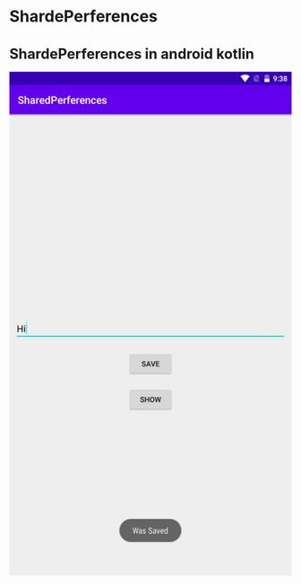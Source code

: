 # ShardePerferences
<h1 style="font-size:25px">ShardePerferences in android kotlin</h1>
<img src="scr001.png" alt="ShardePerferences in android kotlin" title="ShardePerferences" loadint="lazy" widht="500px" height="900px">
